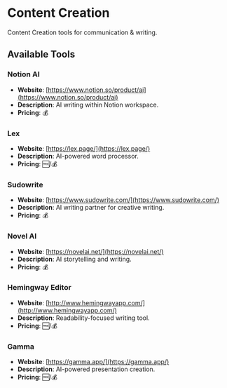 # Content Creation

Content Creation tools for communication & writing.

## Available Tools

### Notion AI
- **Website**: [https://www.notion.so/product/ai](https://www.notion.so/product/ai)
- **Description**: AI writing within Notion workspace.
- **Pricing**: 💰

### Lex
- **Website**: [https://lex.page/](https://lex.page/)
- **Description**: AI-powered word processor.
- **Pricing**: 🆓/💰

### Sudowrite
- **Website**: [https://www.sudowrite.com/](https://www.sudowrite.com/)
- **Description**: AI writing partner for creative writing.
- **Pricing**: 💰

### Novel AI
- **Website**: [https://novelai.net/](https://novelai.net/)
- **Description**: AI storytelling and writing.
- **Pricing**: 💰

### Hemingway Editor
- **Website**: [http://www.hemingwayapp.com/](http://www.hemingwayapp.com/)
- **Description**: Readability-focused writing tool.
- **Pricing**: 🆓/💰

### Gamma
- **Website**: [https://gamma.app/](https://gamma.app/)
- **Description**: AI-powered presentation creation.
- **Pricing**: 🆓/💰

